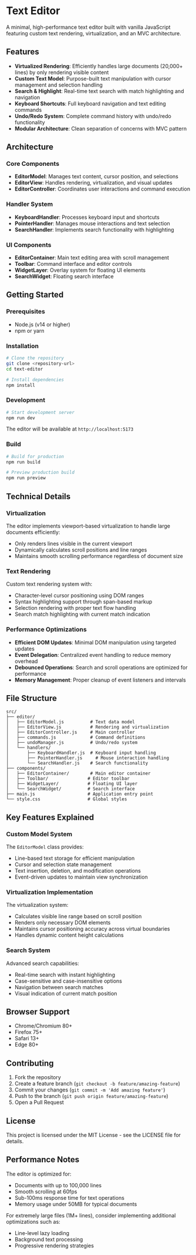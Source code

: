# Text Editor

A minimal, high-performance text editor built with vanilla JavaScript featuring custom text rendering, virtualization, and an MVC architecture.

## Features

- **Virtualized Rendering**: Efficiently handles large documents (20,000+ lines) by only rendering visible content
- **Custom Text Model**: Purpose-built text manipulation with cursor management and selection handling
- **Search & Highlight**: Real-time text search with match highlighting and navigation
- **Keyboard Shortcuts**: Full keyboard navigation and text editing commands
- **Undo/Redo System**: Complete command history with undo/redo functionality
- **Modular Architecture**: Clean separation of concerns with MVC pattern

## Architecture

### Core Components

- **EditorModel**: Manages text content, cursor position, and selections
- **EditorView**: Handles rendering, virtualization, and visual updates
- **EditorController**: Coordinates user interactions and command execution

### Handler System

- **KeyboardHandler**: Processes keyboard input and shortcuts
- **PointerHandler**: Manages mouse interactions and text selection
- **SearchHandler**: Implements search functionality with highlighting

### UI Components

- **EditorContainer**: Main text editing area with scroll management
- **Toolbar**: Command interface and editor controls
- **WidgetLayer**: Overlay system for floating UI elements
- **SearchWidget**: Floating search interface

## Getting Started

### Prerequisites

- Node.js (v14 or higher)
- npm or yarn

### Installation

```bash
# Clone the repository
git clone <repository-url>
cd text-editor

# Install dependencies
npm install
```

### Development

```bash
# Start development server
npm run dev
```

The editor will be available at `http://localhost:5173`

### Build

```bash
# Build for production
npm run build

# Preview production build
npm run preview
```

## Technical Details

### Virtualization

The editor implements viewport-based virtualization to handle large documents efficiently:

- Only renders lines visible in the current viewport
- Dynamically calculates scroll positions and line ranges
- Maintains smooth scrolling performance regardless of document size

### Text Rendering

Custom text rendering system with:

- Character-level cursor positioning using DOM ranges
- Syntax highlighting support through span-based markup
- Selection rendering with proper text flow handling
- Search match highlighting with current match indication

### Performance Optimizations

- **Efficient DOM Updates**: Minimal DOM manipulation using targeted updates
- **Event Delegation**: Centralized event handling to reduce memory overhead
- **Debounced Operations**: Search and scroll operations are optimized for performance
- **Memory Management**: Proper cleanup of event listeners and intervals

## File Structure

```
src/
├── editor/
│   ├── EditorModel.js          # Text data model
│   ├── EditorView.js           # Rendering and virtualization
│   ├── EditorController.js     # Main controller
│   ├── commands.js             # Command definitions
│   ├── undoManager.js          # Undo/redo system
│   └── handlers/
│       ├── KeyboardHandler.js  # Keyboard input handling
│       ├── PointerHandler.js     # Mouse interaction handling
│       └── SearchHandler.js    # Search functionality
├── components/
│   ├── EditorContainer/        # Main editor container
│   ├── Toolbar/               # Editor toolbar
│   ├── WidgetLayer/           # Floating UI layer
│   └── SearchWidget/          # Search interface
├── main.js                    # Application entry point
└── style.css                  # Global styles
```

## Key Features Explained

### Custom Model System

The `EditorModel` class provides:

- Line-based text storage for efficient manipulation
- Cursor and selection state management
- Text insertion, deletion, and modification operations
- Event-driven updates to maintain view synchronization

### Virtualization Implementation

The virtualization system:

- Calculates visible line range based on scroll position
- Renders only necessary DOM elements
- Maintains cursor positioning accuracy across virtual boundaries
- Handles dynamic content height calculations

### Search System

Advanced search capabilities:

- Real-time search with instant highlighting
- Case-sensitive and case-insensitive options
- Navigation between search matches
- Visual indication of current match position

## Browser Support

- Chrome/Chromium 80+
- Firefox 75+
- Safari 13+
- Edge 80+

## Contributing

1. Fork the repository
2. Create a feature branch (`git checkout -b feature/amazing-feature`)
3. Commit your changes (`git commit -m 'Add amazing feature'`)
4. Push to the branch (`git push origin feature/amazing-feature`)
5. Open a Pull Request

## License

This project is licensed under the MIT License - see the LICENSE file for details.

## Performance Notes

The editor is optimized for:

- Documents with up to 100,000 lines
- Smooth scrolling at 60fps
- Sub-100ms response time for text operations
- Memory usage under 50MB for typical documents

For extremely large files (1M+ lines), consider implementing additional optimizations such as:

- Line-level lazy loading
- Background text processing
- Progressive rendering strategies
